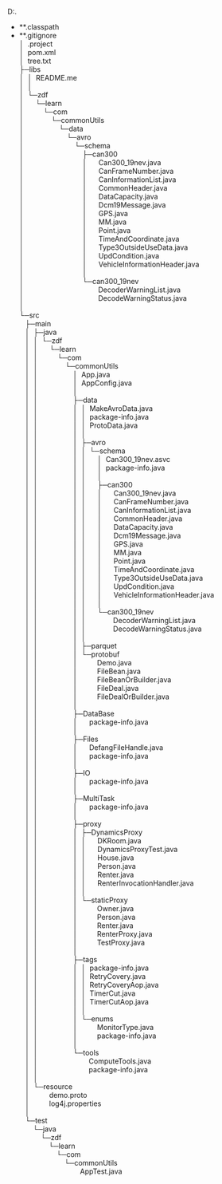 D:.<br>
- **.classpath<br>
- **.gitignore<br>
│&nbsp;&nbsp;.project<br>
│&nbsp;&nbsp;pom.xml<br>
│&nbsp;&nbsp;tree.txt<br>
├─libs<br>
│&nbsp;&nbsp;│&nbsp;&nbsp;README.me<br>
│&nbsp;&nbsp;│&nbsp;&nbsp;<br>
│&nbsp;&nbsp;└─zdf<br>
│&nbsp;&nbsp;&nbsp;&nbsp;&nbsp;&nbsp;└─learn<br>
│&nbsp;&nbsp;&nbsp;&nbsp;&nbsp;&nbsp;&nbsp;&nbsp;&nbsp;&nbsp;└─com<br>
│&nbsp;&nbsp;&nbsp;&nbsp;&nbsp;&nbsp;&nbsp;&nbsp;&nbsp;&nbsp;&nbsp;&nbsp;&nbsp;&nbsp;└─commonUtils<br>
│&nbsp;&nbsp;&nbsp;&nbsp;&nbsp;&nbsp;&nbsp;&nbsp;&nbsp;&nbsp;&nbsp;&nbsp;&nbsp;&nbsp;&nbsp;&nbsp;&nbsp;&nbsp;└─data<br>
│&nbsp;&nbsp;&nbsp;&nbsp;&nbsp;&nbsp;&nbsp;&nbsp;&nbsp;&nbsp;&nbsp;&nbsp;&nbsp;&nbsp;&nbsp;&nbsp;&nbsp;&nbsp;&nbsp;&nbsp;&nbsp;&nbsp;└─avro<br>
│&nbsp;&nbsp;&nbsp;&nbsp;&nbsp;&nbsp;&nbsp;&nbsp;&nbsp;&nbsp;&nbsp;&nbsp;&nbsp;&nbsp;&nbsp;&nbsp;&nbsp;&nbsp;&nbsp;&nbsp;&nbsp;&nbsp;&nbsp;&nbsp;&nbsp;&nbsp;└─schema<br>
│&nbsp;&nbsp;&nbsp;&nbsp;&nbsp;&nbsp;&nbsp;&nbsp;&nbsp;&nbsp;&nbsp;&nbsp;&nbsp;&nbsp;&nbsp;&nbsp;&nbsp;&nbsp;&nbsp;&nbsp;&nbsp;&nbsp;&nbsp;&nbsp;&nbsp;&nbsp;&nbsp;&nbsp;&nbsp;&nbsp;├─can300<br>
│&nbsp;&nbsp;&nbsp;&nbsp;&nbsp;&nbsp;&nbsp;&nbsp;&nbsp;&nbsp;&nbsp;&nbsp;&nbsp;&nbsp;&nbsp;&nbsp;&nbsp;&nbsp;&nbsp;&nbsp;&nbsp;&nbsp;&nbsp;&nbsp;&nbsp;&nbsp;&nbsp;&nbsp;&nbsp;&nbsp;│&nbsp;&nbsp;&nbsp;&nbsp;&nbsp;&nbsp;Can300_19nev.java<br>
│&nbsp;&nbsp;&nbsp;&nbsp;&nbsp;&nbsp;&nbsp;&nbsp;&nbsp;&nbsp;&nbsp;&nbsp;&nbsp;&nbsp;&nbsp;&nbsp;&nbsp;&nbsp;&nbsp;&nbsp;&nbsp;&nbsp;&nbsp;&nbsp;&nbsp;&nbsp;&nbsp;&nbsp;&nbsp;&nbsp;│&nbsp;&nbsp;&nbsp;&nbsp;&nbsp;&nbsp;CanFrameNumber.java<br>
│&nbsp;&nbsp;&nbsp;&nbsp;&nbsp;&nbsp;&nbsp;&nbsp;&nbsp;&nbsp;&nbsp;&nbsp;&nbsp;&nbsp;&nbsp;&nbsp;&nbsp;&nbsp;&nbsp;&nbsp;&nbsp;&nbsp;&nbsp;&nbsp;&nbsp;&nbsp;&nbsp;&nbsp;&nbsp;&nbsp;│&nbsp;&nbsp;&nbsp;&nbsp;&nbsp;&nbsp;CanInformationList.java<br>
│&nbsp;&nbsp;&nbsp;&nbsp;&nbsp;&nbsp;&nbsp;&nbsp;&nbsp;&nbsp;&nbsp;&nbsp;&nbsp;&nbsp;&nbsp;&nbsp;&nbsp;&nbsp;&nbsp;&nbsp;&nbsp;&nbsp;&nbsp;&nbsp;&nbsp;&nbsp;&nbsp;&nbsp;&nbsp;&nbsp;│&nbsp;&nbsp;&nbsp;&nbsp;&nbsp;&nbsp;CommonHeader.java<br>
│&nbsp;&nbsp;&nbsp;&nbsp;&nbsp;&nbsp;&nbsp;&nbsp;&nbsp;&nbsp;&nbsp;&nbsp;&nbsp;&nbsp;&nbsp;&nbsp;&nbsp;&nbsp;&nbsp;&nbsp;&nbsp;&nbsp;&nbsp;&nbsp;&nbsp;&nbsp;&nbsp;&nbsp;&nbsp;&nbsp;│&nbsp;&nbsp;&nbsp;&nbsp;&nbsp;&nbsp;DataCapacity.java<br>
│&nbsp;&nbsp;&nbsp;&nbsp;&nbsp;&nbsp;&nbsp;&nbsp;&nbsp;&nbsp;&nbsp;&nbsp;&nbsp;&nbsp;&nbsp;&nbsp;&nbsp;&nbsp;&nbsp;&nbsp;&nbsp;&nbsp;&nbsp;&nbsp;&nbsp;&nbsp;&nbsp;&nbsp;&nbsp;&nbsp;│&nbsp;&nbsp;&nbsp;&nbsp;&nbsp;&nbsp;Dcm19Message.java<br>
│&nbsp;&nbsp;&nbsp;&nbsp;&nbsp;&nbsp;&nbsp;&nbsp;&nbsp;&nbsp;&nbsp;&nbsp;&nbsp;&nbsp;&nbsp;&nbsp;&nbsp;&nbsp;&nbsp;&nbsp;&nbsp;&nbsp;&nbsp;&nbsp;&nbsp;&nbsp;&nbsp;&nbsp;&nbsp;&nbsp;│&nbsp;&nbsp;&nbsp;&nbsp;&nbsp;&nbsp;GPS.java<br>
│&nbsp;&nbsp;&nbsp;&nbsp;&nbsp;&nbsp;&nbsp;&nbsp;&nbsp;&nbsp;&nbsp;&nbsp;&nbsp;&nbsp;&nbsp;&nbsp;&nbsp;&nbsp;&nbsp;&nbsp;&nbsp;&nbsp;&nbsp;&nbsp;&nbsp;&nbsp;&nbsp;&nbsp;&nbsp;&nbsp;│&nbsp;&nbsp;&nbsp;&nbsp;&nbsp;&nbsp;MM.java<br>
│&nbsp;&nbsp;&nbsp;&nbsp;&nbsp;&nbsp;&nbsp;&nbsp;&nbsp;&nbsp;&nbsp;&nbsp;&nbsp;&nbsp;&nbsp;&nbsp;&nbsp;&nbsp;&nbsp;&nbsp;&nbsp;&nbsp;&nbsp;&nbsp;&nbsp;&nbsp;&nbsp;&nbsp;&nbsp;&nbsp;│&nbsp;&nbsp;&nbsp;&nbsp;&nbsp;&nbsp;Point.java<br>
│&nbsp;&nbsp;&nbsp;&nbsp;&nbsp;&nbsp;&nbsp;&nbsp;&nbsp;&nbsp;&nbsp;&nbsp;&nbsp;&nbsp;&nbsp;&nbsp;&nbsp;&nbsp;&nbsp;&nbsp;&nbsp;&nbsp;&nbsp;&nbsp;&nbsp;&nbsp;&nbsp;&nbsp;&nbsp;&nbsp;│&nbsp;&nbsp;&nbsp;&nbsp;&nbsp;&nbsp;TimeAndCoordinate.java<br>
│&nbsp;&nbsp;&nbsp;&nbsp;&nbsp;&nbsp;&nbsp;&nbsp;&nbsp;&nbsp;&nbsp;&nbsp;&nbsp;&nbsp;&nbsp;&nbsp;&nbsp;&nbsp;&nbsp;&nbsp;&nbsp;&nbsp;&nbsp;&nbsp;&nbsp;&nbsp;&nbsp;&nbsp;&nbsp;&nbsp;│&nbsp;&nbsp;&nbsp;&nbsp;&nbsp;&nbsp;Type3OutsideUseData.java<br>
│&nbsp;&nbsp;&nbsp;&nbsp;&nbsp;&nbsp;&nbsp;&nbsp;&nbsp;&nbsp;&nbsp;&nbsp;&nbsp;&nbsp;&nbsp;&nbsp;&nbsp;&nbsp;&nbsp;&nbsp;&nbsp;&nbsp;&nbsp;&nbsp;&nbsp;&nbsp;&nbsp;&nbsp;&nbsp;&nbsp;│&nbsp;&nbsp;&nbsp;&nbsp;&nbsp;&nbsp;UpdCondition.java<br>
│&nbsp;&nbsp;&nbsp;&nbsp;&nbsp;&nbsp;&nbsp;&nbsp;&nbsp;&nbsp;&nbsp;&nbsp;&nbsp;&nbsp;&nbsp;&nbsp;&nbsp;&nbsp;&nbsp;&nbsp;&nbsp;&nbsp;&nbsp;&nbsp;&nbsp;&nbsp;&nbsp;&nbsp;&nbsp;&nbsp;│&nbsp;&nbsp;&nbsp;&nbsp;&nbsp;&nbsp;VehicleInformationHeader.java<br>
│&nbsp;&nbsp;&nbsp;&nbsp;&nbsp;&nbsp;&nbsp;&nbsp;&nbsp;&nbsp;&nbsp;&nbsp;&nbsp;&nbsp;&nbsp;&nbsp;&nbsp;&nbsp;&nbsp;&nbsp;&nbsp;&nbsp;&nbsp;&nbsp;&nbsp;&nbsp;&nbsp;&nbsp;&nbsp;&nbsp;│&nbsp;&nbsp;&nbsp;&nbsp;&nbsp;&nbsp;<br>
│&nbsp;&nbsp;&nbsp;&nbsp;&nbsp;&nbsp;&nbsp;&nbsp;&nbsp;&nbsp;&nbsp;&nbsp;&nbsp;&nbsp;&nbsp;&nbsp;&nbsp;&nbsp;&nbsp;&nbsp;&nbsp;&nbsp;&nbsp;&nbsp;&nbsp;&nbsp;&nbsp;&nbsp;&nbsp;&nbsp;└─can300_19nev<br>
│&nbsp;&nbsp;&nbsp;&nbsp;&nbsp;&nbsp;&nbsp;&nbsp;&nbsp;&nbsp;&nbsp;&nbsp;&nbsp;&nbsp;&nbsp;&nbsp;&nbsp;&nbsp;&nbsp;&nbsp;&nbsp;&nbsp;&nbsp;&nbsp;&nbsp;&nbsp;&nbsp;&nbsp;&nbsp;&nbsp;&nbsp;&nbsp;&nbsp;&nbsp;&nbsp;&nbsp;&nbsp;&nbsp;DecoderWarningList.java<br>
│&nbsp;&nbsp;&nbsp;&nbsp;&nbsp;&nbsp;&nbsp;&nbsp;&nbsp;&nbsp;&nbsp;&nbsp;&nbsp;&nbsp;&nbsp;&nbsp;&nbsp;&nbsp;&nbsp;&nbsp;&nbsp;&nbsp;&nbsp;&nbsp;&nbsp;&nbsp;&nbsp;&nbsp;&nbsp;&nbsp;&nbsp;&nbsp;&nbsp;&nbsp;&nbsp;&nbsp;&nbsp;&nbsp;DecodeWarningStatus.java<br>
│&nbsp;&nbsp;&nbsp;&nbsp;&nbsp;&nbsp;&nbsp;&nbsp;&nbsp;&nbsp;&nbsp;&nbsp;&nbsp;&nbsp;&nbsp;&nbsp;&nbsp;&nbsp;&nbsp;&nbsp;&nbsp;&nbsp;&nbsp;&nbsp;&nbsp;&nbsp;&nbsp;&nbsp;&nbsp;&nbsp;&nbsp;&nbsp;&nbsp;&nbsp;&nbsp;&nbsp;&nbsp;&nbsp;<br>
└─src<br>
&nbsp;&nbsp; ├─main<br>
&nbsp;&nbsp; │&nbsp;&nbsp;├─java<br>
&nbsp;&nbsp; │&nbsp;&nbsp;│&nbsp;&nbsp;└─zdf<br>
&nbsp;&nbsp; │&nbsp;&nbsp;│&nbsp;&nbsp;&nbsp;&nbsp;&nbsp;&nbsp;└─learn<br>
&nbsp;&nbsp; │&nbsp;&nbsp;│&nbsp;&nbsp;&nbsp;&nbsp;&nbsp;&nbsp;&nbsp;&nbsp;&nbsp;&nbsp;└─com<br>
&nbsp;&nbsp; │&nbsp;&nbsp;│&nbsp;&nbsp;&nbsp;&nbsp;&nbsp;&nbsp;&nbsp;&nbsp;&nbsp;&nbsp;&nbsp;&nbsp;&nbsp;&nbsp;└─commonUtils<br>
&nbsp;&nbsp; │&nbsp;&nbsp;│&nbsp;&nbsp;&nbsp;&nbsp;&nbsp;&nbsp;&nbsp;&nbsp;&nbsp;&nbsp;&nbsp;&nbsp;&nbsp;&nbsp;&nbsp;&nbsp;&nbsp;&nbsp;│&nbsp;&nbsp;App.java<br>
&nbsp;&nbsp; │&nbsp;&nbsp;│&nbsp;&nbsp;&nbsp;&nbsp;&nbsp;&nbsp;&nbsp;&nbsp;&nbsp;&nbsp;&nbsp;&nbsp;&nbsp;&nbsp;&nbsp;&nbsp;&nbsp;&nbsp;│&nbsp;&nbsp;AppConfig.java<br>
&nbsp;&nbsp; │&nbsp;&nbsp;│&nbsp;&nbsp;&nbsp;&nbsp;&nbsp;&nbsp;&nbsp;&nbsp;&nbsp;&nbsp;&nbsp;&nbsp;&nbsp;&nbsp;&nbsp;&nbsp;&nbsp;&nbsp;│&nbsp;&nbsp;<br>
&nbsp;&nbsp; │&nbsp;&nbsp;│&nbsp;&nbsp;&nbsp;&nbsp;&nbsp;&nbsp;&nbsp;&nbsp;&nbsp;&nbsp;&nbsp;&nbsp;&nbsp;&nbsp;&nbsp;&nbsp;&nbsp;&nbsp;├─data<br>
&nbsp;&nbsp; │&nbsp;&nbsp;│&nbsp;&nbsp;&nbsp;&nbsp;&nbsp;&nbsp;&nbsp;&nbsp;&nbsp;&nbsp;&nbsp;&nbsp;&nbsp;&nbsp;&nbsp;&nbsp;&nbsp;&nbsp;│&nbsp;&nbsp;│&nbsp;&nbsp;MakeAvroData.java<br>
&nbsp;&nbsp; │&nbsp;&nbsp;│&nbsp;&nbsp;&nbsp;&nbsp;&nbsp;&nbsp;&nbsp;&nbsp;&nbsp;&nbsp;&nbsp;&nbsp;&nbsp;&nbsp;&nbsp;&nbsp;&nbsp;&nbsp;│&nbsp;&nbsp;│&nbsp;&nbsp;package-info.java<br>
&nbsp;&nbsp; │&nbsp;&nbsp;│&nbsp;&nbsp;&nbsp;&nbsp;&nbsp;&nbsp;&nbsp;&nbsp;&nbsp;&nbsp;&nbsp;&nbsp;&nbsp;&nbsp;&nbsp;&nbsp;&nbsp;&nbsp;│&nbsp;&nbsp;│&nbsp;&nbsp;ProtoData.java<br>
&nbsp;&nbsp; │&nbsp;&nbsp;│&nbsp;&nbsp;&nbsp;&nbsp;&nbsp;&nbsp;&nbsp;&nbsp;&nbsp;&nbsp;&nbsp;&nbsp;&nbsp;&nbsp;&nbsp;&nbsp;&nbsp;&nbsp;│&nbsp;&nbsp;│&nbsp;&nbsp;<br>
&nbsp;&nbsp; │&nbsp;&nbsp;│&nbsp;&nbsp;&nbsp;&nbsp;&nbsp;&nbsp;&nbsp;&nbsp;&nbsp;&nbsp;&nbsp;&nbsp;&nbsp;&nbsp;&nbsp;&nbsp;&nbsp;&nbsp;│&nbsp;&nbsp;├─avro<br>
&nbsp;&nbsp; │&nbsp;&nbsp;│&nbsp;&nbsp;&nbsp;&nbsp;&nbsp;&nbsp;&nbsp;&nbsp;&nbsp;&nbsp;&nbsp;&nbsp;&nbsp;&nbsp;&nbsp;&nbsp;&nbsp;&nbsp;│&nbsp;&nbsp;│&nbsp;&nbsp;└─schema<br>
&nbsp;&nbsp; │&nbsp;&nbsp;│&nbsp;&nbsp;&nbsp;&nbsp;&nbsp;&nbsp;&nbsp;&nbsp;&nbsp;&nbsp;&nbsp;&nbsp;&nbsp;&nbsp;&nbsp;&nbsp;&nbsp;&nbsp;│&nbsp;&nbsp;│&nbsp;&nbsp;&nbsp;&nbsp;&nbsp;&nbsp;│&nbsp;&nbsp;Can300_19nev.asvc<br>
&nbsp;&nbsp; │&nbsp;&nbsp;│&nbsp;&nbsp;&nbsp;&nbsp;&nbsp;&nbsp;&nbsp;&nbsp;&nbsp;&nbsp;&nbsp;&nbsp;&nbsp;&nbsp;&nbsp;&nbsp;&nbsp;&nbsp;│&nbsp;&nbsp;│&nbsp;&nbsp;&nbsp;&nbsp;&nbsp;&nbsp;│&nbsp;&nbsp;package-info.java<br>
&nbsp;&nbsp; │&nbsp;&nbsp;│&nbsp;&nbsp;&nbsp;&nbsp;&nbsp;&nbsp;&nbsp;&nbsp;&nbsp;&nbsp;&nbsp;&nbsp;&nbsp;&nbsp;&nbsp;&nbsp;&nbsp;&nbsp;│&nbsp;&nbsp;│&nbsp;&nbsp;&nbsp;&nbsp;&nbsp;&nbsp;│&nbsp;&nbsp;<br>
&nbsp;&nbsp; │&nbsp;&nbsp;│&nbsp;&nbsp;&nbsp;&nbsp;&nbsp;&nbsp;&nbsp;&nbsp;&nbsp;&nbsp;&nbsp;&nbsp;&nbsp;&nbsp;&nbsp;&nbsp;&nbsp;&nbsp;│&nbsp;&nbsp;│&nbsp;&nbsp;&nbsp;&nbsp;&nbsp;&nbsp;├─can300<br>
&nbsp;&nbsp; │&nbsp;&nbsp;│&nbsp;&nbsp;&nbsp;&nbsp;&nbsp;&nbsp;&nbsp;&nbsp;&nbsp;&nbsp;&nbsp;&nbsp;&nbsp;&nbsp;&nbsp;&nbsp;&nbsp;&nbsp;│&nbsp;&nbsp;│&nbsp;&nbsp;&nbsp;&nbsp;&nbsp;&nbsp;│&nbsp;&nbsp;&nbsp;&nbsp;&nbsp;&nbsp;Can300_19nev.java<br>
&nbsp;&nbsp; │&nbsp;&nbsp;│&nbsp;&nbsp;&nbsp;&nbsp;&nbsp;&nbsp;&nbsp;&nbsp;&nbsp;&nbsp;&nbsp;&nbsp;&nbsp;&nbsp;&nbsp;&nbsp;&nbsp;&nbsp;│&nbsp;&nbsp;│&nbsp;&nbsp;&nbsp;&nbsp;&nbsp;&nbsp;│&nbsp;&nbsp;&nbsp;&nbsp;&nbsp;&nbsp;CanFrameNumber.java<br>
&nbsp;&nbsp; │&nbsp;&nbsp;│&nbsp;&nbsp;&nbsp;&nbsp;&nbsp;&nbsp;&nbsp;&nbsp;&nbsp;&nbsp;&nbsp;&nbsp;&nbsp;&nbsp;&nbsp;&nbsp;&nbsp;&nbsp;│&nbsp;&nbsp;│&nbsp;&nbsp;&nbsp;&nbsp;&nbsp;&nbsp;│&nbsp;&nbsp;&nbsp;&nbsp;&nbsp;&nbsp;CanInformationList.java<br>
&nbsp;&nbsp; │&nbsp;&nbsp;│&nbsp;&nbsp;&nbsp;&nbsp;&nbsp;&nbsp;&nbsp;&nbsp;&nbsp;&nbsp;&nbsp;&nbsp;&nbsp;&nbsp;&nbsp;&nbsp;&nbsp;&nbsp;│&nbsp;&nbsp;│&nbsp;&nbsp;&nbsp;&nbsp;&nbsp;&nbsp;│&nbsp;&nbsp;&nbsp;&nbsp;&nbsp;&nbsp;CommonHeader.java<br>
&nbsp;&nbsp; │&nbsp;&nbsp;│&nbsp;&nbsp;&nbsp;&nbsp;&nbsp;&nbsp;&nbsp;&nbsp;&nbsp;&nbsp;&nbsp;&nbsp;&nbsp;&nbsp;&nbsp;&nbsp;&nbsp;&nbsp;│&nbsp;&nbsp;│&nbsp;&nbsp;&nbsp;&nbsp;&nbsp;&nbsp;│&nbsp;&nbsp;&nbsp;&nbsp;&nbsp;&nbsp;DataCapacity.java<br>
&nbsp;&nbsp; │&nbsp;&nbsp;│&nbsp;&nbsp;&nbsp;&nbsp;&nbsp;&nbsp;&nbsp;&nbsp;&nbsp;&nbsp;&nbsp;&nbsp;&nbsp;&nbsp;&nbsp;&nbsp;&nbsp;&nbsp;│&nbsp;&nbsp;│&nbsp;&nbsp;&nbsp;&nbsp;&nbsp;&nbsp;│&nbsp;&nbsp;&nbsp;&nbsp;&nbsp;&nbsp;Dcm19Message.java<br>
&nbsp;&nbsp; │&nbsp;&nbsp;│&nbsp;&nbsp;&nbsp;&nbsp;&nbsp;&nbsp;&nbsp;&nbsp;&nbsp;&nbsp;&nbsp;&nbsp;&nbsp;&nbsp;&nbsp;&nbsp;&nbsp;&nbsp;│&nbsp;&nbsp;│&nbsp;&nbsp;&nbsp;&nbsp;&nbsp;&nbsp;│&nbsp;&nbsp;&nbsp;&nbsp;&nbsp;&nbsp;GPS.java<br>
&nbsp;&nbsp; │&nbsp;&nbsp;│&nbsp;&nbsp;&nbsp;&nbsp;&nbsp;&nbsp;&nbsp;&nbsp;&nbsp;&nbsp;&nbsp;&nbsp;&nbsp;&nbsp;&nbsp;&nbsp;&nbsp;&nbsp;│&nbsp;&nbsp;│&nbsp;&nbsp;&nbsp;&nbsp;&nbsp;&nbsp;│&nbsp;&nbsp;&nbsp;&nbsp;&nbsp;&nbsp;MM.java<br>
&nbsp;&nbsp; │&nbsp;&nbsp;│&nbsp;&nbsp;&nbsp;&nbsp;&nbsp;&nbsp;&nbsp;&nbsp;&nbsp;&nbsp;&nbsp;&nbsp;&nbsp;&nbsp;&nbsp;&nbsp;&nbsp;&nbsp;│&nbsp;&nbsp;│&nbsp;&nbsp;&nbsp;&nbsp;&nbsp;&nbsp;│&nbsp;&nbsp;&nbsp;&nbsp;&nbsp;&nbsp;Point.java<br>
&nbsp;&nbsp; │&nbsp;&nbsp;│&nbsp;&nbsp;&nbsp;&nbsp;&nbsp;&nbsp;&nbsp;&nbsp;&nbsp;&nbsp;&nbsp;&nbsp;&nbsp;&nbsp;&nbsp;&nbsp;&nbsp;&nbsp;│&nbsp;&nbsp;│&nbsp;&nbsp;&nbsp;&nbsp;&nbsp;&nbsp;│&nbsp;&nbsp;&nbsp;&nbsp;&nbsp;&nbsp;TimeAndCoordinate.java<br>
&nbsp;&nbsp; │&nbsp;&nbsp;│&nbsp;&nbsp;&nbsp;&nbsp;&nbsp;&nbsp;&nbsp;&nbsp;&nbsp;&nbsp;&nbsp;&nbsp;&nbsp;&nbsp;&nbsp;&nbsp;&nbsp;&nbsp;│&nbsp;&nbsp;│&nbsp;&nbsp;&nbsp;&nbsp;&nbsp;&nbsp;│&nbsp;&nbsp;&nbsp;&nbsp;&nbsp;&nbsp;Type3OutsideUseData.java<br>
&nbsp;&nbsp; │&nbsp;&nbsp;│&nbsp;&nbsp;&nbsp;&nbsp;&nbsp;&nbsp;&nbsp;&nbsp;&nbsp;&nbsp;&nbsp;&nbsp;&nbsp;&nbsp;&nbsp;&nbsp;&nbsp;&nbsp;│&nbsp;&nbsp;│&nbsp;&nbsp;&nbsp;&nbsp;&nbsp;&nbsp;│&nbsp;&nbsp;&nbsp;&nbsp;&nbsp;&nbsp;UpdCondition.java<br>
&nbsp;&nbsp; │&nbsp;&nbsp;│&nbsp;&nbsp;&nbsp;&nbsp;&nbsp;&nbsp;&nbsp;&nbsp;&nbsp;&nbsp;&nbsp;&nbsp;&nbsp;&nbsp;&nbsp;&nbsp;&nbsp;&nbsp;│&nbsp;&nbsp;│&nbsp;&nbsp;&nbsp;&nbsp;&nbsp;&nbsp;│&nbsp;&nbsp;&nbsp;&nbsp;&nbsp;&nbsp;VehicleInformationHeader.java<br>
&nbsp;&nbsp; │&nbsp;&nbsp;│&nbsp;&nbsp;&nbsp;&nbsp;&nbsp;&nbsp;&nbsp;&nbsp;&nbsp;&nbsp;&nbsp;&nbsp;&nbsp;&nbsp;&nbsp;&nbsp;&nbsp;&nbsp;│&nbsp;&nbsp;│&nbsp;&nbsp;&nbsp;&nbsp;&nbsp;&nbsp;│&nbsp;&nbsp;&nbsp;&nbsp;&nbsp;&nbsp;<br>
&nbsp;&nbsp; │&nbsp;&nbsp;│&nbsp;&nbsp;&nbsp;&nbsp;&nbsp;&nbsp;&nbsp;&nbsp;&nbsp;&nbsp;&nbsp;&nbsp;&nbsp;&nbsp;&nbsp;&nbsp;&nbsp;&nbsp;│&nbsp;&nbsp;│&nbsp;&nbsp;&nbsp;&nbsp;&nbsp;&nbsp;└─can300_19nev<br>
&nbsp;&nbsp; │&nbsp;&nbsp;│&nbsp;&nbsp;&nbsp;&nbsp;&nbsp;&nbsp;&nbsp;&nbsp;&nbsp;&nbsp;&nbsp;&nbsp;&nbsp;&nbsp;&nbsp;&nbsp;&nbsp;&nbsp;│&nbsp;&nbsp;│&nbsp;&nbsp;&nbsp;&nbsp;&nbsp;&nbsp;&nbsp;&nbsp;&nbsp;&nbsp;&nbsp;&nbsp;&nbsp;&nbsp;DecoderWarningList.java<br>
&nbsp;&nbsp; │&nbsp;&nbsp;│&nbsp;&nbsp;&nbsp;&nbsp;&nbsp;&nbsp;&nbsp;&nbsp;&nbsp;&nbsp;&nbsp;&nbsp;&nbsp;&nbsp;&nbsp;&nbsp;&nbsp;&nbsp;│&nbsp;&nbsp;│&nbsp;&nbsp;&nbsp;&nbsp;&nbsp;&nbsp;&nbsp;&nbsp;&nbsp;&nbsp;&nbsp;&nbsp;&nbsp;&nbsp;DecodeWarningStatus.java<br>
&nbsp;&nbsp; │&nbsp;&nbsp;│&nbsp;&nbsp;&nbsp;&nbsp;&nbsp;&nbsp;&nbsp;&nbsp;&nbsp;&nbsp;&nbsp;&nbsp;&nbsp;&nbsp;&nbsp;&nbsp;&nbsp;&nbsp;│&nbsp;&nbsp;│&nbsp;&nbsp;&nbsp;&nbsp;&nbsp;&nbsp;&nbsp;&nbsp;&nbsp;&nbsp;&nbsp;&nbsp;&nbsp;&nbsp;<br>
&nbsp;&nbsp; │&nbsp;&nbsp;│&nbsp;&nbsp;&nbsp;&nbsp;&nbsp;&nbsp;&nbsp;&nbsp;&nbsp;&nbsp;&nbsp;&nbsp;&nbsp;&nbsp;&nbsp;&nbsp;&nbsp;&nbsp;│&nbsp;&nbsp;├─parquet<br>
&nbsp;&nbsp; │&nbsp;&nbsp;│&nbsp;&nbsp;&nbsp;&nbsp;&nbsp;&nbsp;&nbsp;&nbsp;&nbsp;&nbsp;&nbsp;&nbsp;&nbsp;&nbsp;&nbsp;&nbsp;&nbsp;&nbsp;│&nbsp;&nbsp;└─protobuf<br>
&nbsp;&nbsp; │&nbsp;&nbsp;│&nbsp;&nbsp;&nbsp;&nbsp;&nbsp;&nbsp;&nbsp;&nbsp;&nbsp;&nbsp;&nbsp;&nbsp;&nbsp;&nbsp;&nbsp;&nbsp;&nbsp;&nbsp;│&nbsp;&nbsp;&nbsp;&nbsp;&nbsp;&nbsp;&nbsp;&nbsp;&nbsp;&nbsp;Demo.java<br>
&nbsp;&nbsp; │&nbsp;&nbsp;│&nbsp;&nbsp;&nbsp;&nbsp;&nbsp;&nbsp;&nbsp;&nbsp;&nbsp;&nbsp;&nbsp;&nbsp;&nbsp;&nbsp;&nbsp;&nbsp;&nbsp;&nbsp;│&nbsp;&nbsp;&nbsp;&nbsp;&nbsp;&nbsp;&nbsp;&nbsp;&nbsp;&nbsp;FileBean.java<br>
&nbsp;&nbsp; │&nbsp;&nbsp;│&nbsp;&nbsp;&nbsp;&nbsp;&nbsp;&nbsp;&nbsp;&nbsp;&nbsp;&nbsp;&nbsp;&nbsp;&nbsp;&nbsp;&nbsp;&nbsp;&nbsp;&nbsp;│&nbsp;&nbsp;&nbsp;&nbsp;&nbsp;&nbsp;&nbsp;&nbsp;&nbsp;&nbsp;FileBeanOrBuilder.java<br>
&nbsp;&nbsp; │&nbsp;&nbsp;│&nbsp;&nbsp;&nbsp;&nbsp;&nbsp;&nbsp;&nbsp;&nbsp;&nbsp;&nbsp;&nbsp;&nbsp;&nbsp;&nbsp;&nbsp;&nbsp;&nbsp;&nbsp;│&nbsp;&nbsp;&nbsp;&nbsp;&nbsp;&nbsp;&nbsp;&nbsp;&nbsp;&nbsp;FileDeal.java<br>
&nbsp;&nbsp; │&nbsp;&nbsp;│&nbsp;&nbsp;&nbsp;&nbsp;&nbsp;&nbsp;&nbsp;&nbsp;&nbsp;&nbsp;&nbsp;&nbsp;&nbsp;&nbsp;&nbsp;&nbsp;&nbsp;&nbsp;│&nbsp;&nbsp;&nbsp;&nbsp;&nbsp;&nbsp;&nbsp;&nbsp;&nbsp;&nbsp;FileDealOrBuilder.java<br>
&nbsp;&nbsp; │&nbsp;&nbsp;│&nbsp;&nbsp;&nbsp;&nbsp;&nbsp;&nbsp;&nbsp;&nbsp;&nbsp;&nbsp;&nbsp;&nbsp;&nbsp;&nbsp;&nbsp;&nbsp;&nbsp;&nbsp;│&nbsp;&nbsp;&nbsp;&nbsp;&nbsp;&nbsp;&nbsp;&nbsp;&nbsp;&nbsp;<br>
&nbsp;&nbsp; │&nbsp;&nbsp;│&nbsp;&nbsp;&nbsp;&nbsp;&nbsp;&nbsp;&nbsp;&nbsp;&nbsp;&nbsp;&nbsp;&nbsp;&nbsp;&nbsp;&nbsp;&nbsp;&nbsp;&nbsp;├─DataBase<br>
&nbsp;&nbsp; │&nbsp;&nbsp;│&nbsp;&nbsp;&nbsp;&nbsp;&nbsp;&nbsp;&nbsp;&nbsp;&nbsp;&nbsp;&nbsp;&nbsp;&nbsp;&nbsp;&nbsp;&nbsp;&nbsp;&nbsp;│&nbsp;&nbsp;&nbsp;&nbsp;&nbsp;&nbsp;package-info.java<br>
&nbsp;&nbsp; │&nbsp;&nbsp;│&nbsp;&nbsp;&nbsp;&nbsp;&nbsp;&nbsp;&nbsp;&nbsp;&nbsp;&nbsp;&nbsp;&nbsp;&nbsp;&nbsp;&nbsp;&nbsp;&nbsp;&nbsp;│&nbsp;&nbsp;&nbsp;&nbsp;&nbsp;&nbsp;<br>
&nbsp;&nbsp; │&nbsp;&nbsp;│&nbsp;&nbsp;&nbsp;&nbsp;&nbsp;&nbsp;&nbsp;&nbsp;&nbsp;&nbsp;&nbsp;&nbsp;&nbsp;&nbsp;&nbsp;&nbsp;&nbsp;&nbsp;├─Files<br>
&nbsp;&nbsp; │&nbsp;&nbsp;│&nbsp;&nbsp;&nbsp;&nbsp;&nbsp;&nbsp;&nbsp;&nbsp;&nbsp;&nbsp;&nbsp;&nbsp;&nbsp;&nbsp;&nbsp;&nbsp;&nbsp;&nbsp;│&nbsp;&nbsp;&nbsp;&nbsp;&nbsp;&nbsp;DefangFileHandle.java<br>
&nbsp;&nbsp; │&nbsp;&nbsp;│&nbsp;&nbsp;&nbsp;&nbsp;&nbsp;&nbsp;&nbsp;&nbsp;&nbsp;&nbsp;&nbsp;&nbsp;&nbsp;&nbsp;&nbsp;&nbsp;&nbsp;&nbsp;│&nbsp;&nbsp;&nbsp;&nbsp;&nbsp;&nbsp;package-info.java<br>
&nbsp;&nbsp; │&nbsp;&nbsp;│&nbsp;&nbsp;&nbsp;&nbsp;&nbsp;&nbsp;&nbsp;&nbsp;&nbsp;&nbsp;&nbsp;&nbsp;&nbsp;&nbsp;&nbsp;&nbsp;&nbsp;&nbsp;│&nbsp;&nbsp;&nbsp;&nbsp;&nbsp;&nbsp;<br>
&nbsp;&nbsp; │&nbsp;&nbsp;│&nbsp;&nbsp;&nbsp;&nbsp;&nbsp;&nbsp;&nbsp;&nbsp;&nbsp;&nbsp;&nbsp;&nbsp;&nbsp;&nbsp;&nbsp;&nbsp;&nbsp;&nbsp;├─IO<br>
&nbsp;&nbsp; │&nbsp;&nbsp;│&nbsp;&nbsp;&nbsp;&nbsp;&nbsp;&nbsp;&nbsp;&nbsp;&nbsp;&nbsp;&nbsp;&nbsp;&nbsp;&nbsp;&nbsp;&nbsp;&nbsp;&nbsp;│&nbsp;&nbsp;&nbsp;&nbsp;&nbsp;&nbsp;package-info.java<br>
&nbsp;&nbsp; │&nbsp;&nbsp;│&nbsp;&nbsp;&nbsp;&nbsp;&nbsp;&nbsp;&nbsp;&nbsp;&nbsp;&nbsp;&nbsp;&nbsp;&nbsp;&nbsp;&nbsp;&nbsp;&nbsp;&nbsp;│&nbsp;&nbsp;&nbsp;&nbsp;&nbsp;&nbsp;<br>
&nbsp;&nbsp; │&nbsp;&nbsp;│&nbsp;&nbsp;&nbsp;&nbsp;&nbsp;&nbsp;&nbsp;&nbsp;&nbsp;&nbsp;&nbsp;&nbsp;&nbsp;&nbsp;&nbsp;&nbsp;&nbsp;&nbsp;├─MultiTask<br>
&nbsp;&nbsp; │&nbsp;&nbsp;│&nbsp;&nbsp;&nbsp;&nbsp;&nbsp;&nbsp;&nbsp;&nbsp;&nbsp;&nbsp;&nbsp;&nbsp;&nbsp;&nbsp;&nbsp;&nbsp;&nbsp;&nbsp;│&nbsp;&nbsp;&nbsp;&nbsp;&nbsp;&nbsp;package-info.java<br>
&nbsp;&nbsp; │&nbsp;&nbsp;│&nbsp;&nbsp;&nbsp;&nbsp;&nbsp;&nbsp;&nbsp;&nbsp;&nbsp;&nbsp;&nbsp;&nbsp;&nbsp;&nbsp;&nbsp;&nbsp;&nbsp;&nbsp;│&nbsp;&nbsp;&nbsp;&nbsp;&nbsp;&nbsp;<br>
&nbsp;&nbsp; │&nbsp;&nbsp;│&nbsp;&nbsp;&nbsp;&nbsp;&nbsp;&nbsp;&nbsp;&nbsp;&nbsp;&nbsp;&nbsp;&nbsp;&nbsp;&nbsp;&nbsp;&nbsp;&nbsp;&nbsp;├─proxy<br>
&nbsp;&nbsp; │&nbsp;&nbsp;│&nbsp;&nbsp;&nbsp;&nbsp;&nbsp;&nbsp;&nbsp;&nbsp;&nbsp;&nbsp;&nbsp;&nbsp;&nbsp;&nbsp;&nbsp;&nbsp;&nbsp;&nbsp;│&nbsp;&nbsp;├─DynamicsProxy<br>
&nbsp;&nbsp; │&nbsp;&nbsp;│&nbsp;&nbsp;&nbsp;&nbsp;&nbsp;&nbsp;&nbsp;&nbsp;&nbsp;&nbsp;&nbsp;&nbsp;&nbsp;&nbsp;&nbsp;&nbsp;&nbsp;&nbsp;│&nbsp;&nbsp;│&nbsp;&nbsp;&nbsp;&nbsp;&nbsp;&nbsp;DKRoom.java<br>
&nbsp;&nbsp; │&nbsp;&nbsp;│&nbsp;&nbsp;&nbsp;&nbsp;&nbsp;&nbsp;&nbsp;&nbsp;&nbsp;&nbsp;&nbsp;&nbsp;&nbsp;&nbsp;&nbsp;&nbsp;&nbsp;&nbsp;│&nbsp;&nbsp;│&nbsp;&nbsp;&nbsp;&nbsp;&nbsp;&nbsp;DynamicsProxyTest.java<br>
&nbsp;&nbsp; │&nbsp;&nbsp;│&nbsp;&nbsp;&nbsp;&nbsp;&nbsp;&nbsp;&nbsp;&nbsp;&nbsp;&nbsp;&nbsp;&nbsp;&nbsp;&nbsp;&nbsp;&nbsp;&nbsp;&nbsp;│&nbsp;&nbsp;│&nbsp;&nbsp;&nbsp;&nbsp;&nbsp;&nbsp;House.java<br>
&nbsp;&nbsp; │&nbsp;&nbsp;│&nbsp;&nbsp;&nbsp;&nbsp;&nbsp;&nbsp;&nbsp;&nbsp;&nbsp;&nbsp;&nbsp;&nbsp;&nbsp;&nbsp;&nbsp;&nbsp;&nbsp;&nbsp;│&nbsp;&nbsp;│&nbsp;&nbsp;&nbsp;&nbsp;&nbsp;&nbsp;Person.java<br>
&nbsp;&nbsp; │&nbsp;&nbsp;│&nbsp;&nbsp;&nbsp;&nbsp;&nbsp;&nbsp;&nbsp;&nbsp;&nbsp;&nbsp;&nbsp;&nbsp;&nbsp;&nbsp;&nbsp;&nbsp;&nbsp;&nbsp;│&nbsp;&nbsp;│&nbsp;&nbsp;&nbsp;&nbsp;&nbsp;&nbsp;Renter.java<br>
&nbsp;&nbsp; │&nbsp;&nbsp;│&nbsp;&nbsp;&nbsp;&nbsp;&nbsp;&nbsp;&nbsp;&nbsp;&nbsp;&nbsp;&nbsp;&nbsp;&nbsp;&nbsp;&nbsp;&nbsp;&nbsp;&nbsp;│&nbsp;&nbsp;│&nbsp;&nbsp;&nbsp;&nbsp;&nbsp;&nbsp;RenterInvocationHandler.java<br>
&nbsp;&nbsp; │&nbsp;&nbsp;│&nbsp;&nbsp;&nbsp;&nbsp;&nbsp;&nbsp;&nbsp;&nbsp;&nbsp;&nbsp;&nbsp;&nbsp;&nbsp;&nbsp;&nbsp;&nbsp;&nbsp;&nbsp;│&nbsp;&nbsp;│&nbsp;&nbsp;&nbsp;&nbsp;&nbsp;&nbsp;<br>
&nbsp;&nbsp; │&nbsp;&nbsp;│&nbsp;&nbsp;&nbsp;&nbsp;&nbsp;&nbsp;&nbsp;&nbsp;&nbsp;&nbsp;&nbsp;&nbsp;&nbsp;&nbsp;&nbsp;&nbsp;&nbsp;&nbsp;│&nbsp;&nbsp;└─staticProxy<br>
&nbsp;&nbsp; │&nbsp;&nbsp;│&nbsp;&nbsp;&nbsp;&nbsp;&nbsp;&nbsp;&nbsp;&nbsp;&nbsp;&nbsp;&nbsp;&nbsp;&nbsp;&nbsp;&nbsp;&nbsp;&nbsp;&nbsp;│&nbsp;&nbsp;&nbsp;&nbsp;&nbsp;&nbsp;&nbsp;&nbsp;&nbsp;&nbsp;Owner.java<br>
&nbsp;&nbsp; │&nbsp;&nbsp;│&nbsp;&nbsp;&nbsp;&nbsp;&nbsp;&nbsp;&nbsp;&nbsp;&nbsp;&nbsp;&nbsp;&nbsp;&nbsp;&nbsp;&nbsp;&nbsp;&nbsp;&nbsp;│&nbsp;&nbsp;&nbsp;&nbsp;&nbsp;&nbsp;&nbsp;&nbsp;&nbsp;&nbsp;Person.java<br>
&nbsp;&nbsp; │&nbsp;&nbsp;│&nbsp;&nbsp;&nbsp;&nbsp;&nbsp;&nbsp;&nbsp;&nbsp;&nbsp;&nbsp;&nbsp;&nbsp;&nbsp;&nbsp;&nbsp;&nbsp;&nbsp;&nbsp;│&nbsp;&nbsp;&nbsp;&nbsp;&nbsp;&nbsp;&nbsp;&nbsp;&nbsp;&nbsp;Renter.java<br>
&nbsp;&nbsp; │&nbsp;&nbsp;│&nbsp;&nbsp;&nbsp;&nbsp;&nbsp;&nbsp;&nbsp;&nbsp;&nbsp;&nbsp;&nbsp;&nbsp;&nbsp;&nbsp;&nbsp;&nbsp;&nbsp;&nbsp;│&nbsp;&nbsp;&nbsp;&nbsp;&nbsp;&nbsp;&nbsp;&nbsp;&nbsp;&nbsp;RenterProxy.java<br>
&nbsp;&nbsp; │&nbsp;&nbsp;│&nbsp;&nbsp;&nbsp;&nbsp;&nbsp;&nbsp;&nbsp;&nbsp;&nbsp;&nbsp;&nbsp;&nbsp;&nbsp;&nbsp;&nbsp;&nbsp;&nbsp;&nbsp;│&nbsp;&nbsp;&nbsp;&nbsp;&nbsp;&nbsp;&nbsp;&nbsp;&nbsp;&nbsp;TestProxy.java<br>
&nbsp;&nbsp; │&nbsp;&nbsp;│&nbsp;&nbsp;&nbsp;&nbsp;&nbsp;&nbsp;&nbsp;&nbsp;&nbsp;&nbsp;&nbsp;&nbsp;&nbsp;&nbsp;&nbsp;&nbsp;&nbsp;&nbsp;│&nbsp;&nbsp;&nbsp;&nbsp;&nbsp;&nbsp;&nbsp;&nbsp;&nbsp;&nbsp;<br>
&nbsp;&nbsp; │&nbsp;&nbsp;│&nbsp;&nbsp;&nbsp;&nbsp;&nbsp;&nbsp;&nbsp;&nbsp;&nbsp;&nbsp;&nbsp;&nbsp;&nbsp;&nbsp;&nbsp;&nbsp;&nbsp;&nbsp;├─tags<br>
&nbsp;&nbsp; │&nbsp;&nbsp;│&nbsp;&nbsp;&nbsp;&nbsp;&nbsp;&nbsp;&nbsp;&nbsp;&nbsp;&nbsp;&nbsp;&nbsp;&nbsp;&nbsp;&nbsp;&nbsp;&nbsp;&nbsp;│&nbsp;&nbsp;│&nbsp;&nbsp;package-info.java<br>
&nbsp;&nbsp; │&nbsp;&nbsp;│&nbsp;&nbsp;&nbsp;&nbsp;&nbsp;&nbsp;&nbsp;&nbsp;&nbsp;&nbsp;&nbsp;&nbsp;&nbsp;&nbsp;&nbsp;&nbsp;&nbsp;&nbsp;│&nbsp;&nbsp;│&nbsp;&nbsp;RetryCovery.java<br>
&nbsp;&nbsp; │&nbsp;&nbsp;│&nbsp;&nbsp;&nbsp;&nbsp;&nbsp;&nbsp;&nbsp;&nbsp;&nbsp;&nbsp;&nbsp;&nbsp;&nbsp;&nbsp;&nbsp;&nbsp;&nbsp;&nbsp;│&nbsp;&nbsp;│&nbsp;&nbsp;RetryCoveryAop.java<br>
&nbsp;&nbsp; │&nbsp;&nbsp;│&nbsp;&nbsp;&nbsp;&nbsp;&nbsp;&nbsp;&nbsp;&nbsp;&nbsp;&nbsp;&nbsp;&nbsp;&nbsp;&nbsp;&nbsp;&nbsp;&nbsp;&nbsp;│&nbsp;&nbsp;│&nbsp;&nbsp;TimerCut.java<br>
&nbsp;&nbsp; │&nbsp;&nbsp;│&nbsp;&nbsp;&nbsp;&nbsp;&nbsp;&nbsp;&nbsp;&nbsp;&nbsp;&nbsp;&nbsp;&nbsp;&nbsp;&nbsp;&nbsp;&nbsp;&nbsp;&nbsp;│&nbsp;&nbsp;│&nbsp;&nbsp;TimerCutAop.java<br>
&nbsp;&nbsp; │&nbsp;&nbsp;│&nbsp;&nbsp;&nbsp;&nbsp;&nbsp;&nbsp;&nbsp;&nbsp;&nbsp;&nbsp;&nbsp;&nbsp;&nbsp;&nbsp;&nbsp;&nbsp;&nbsp;&nbsp;│&nbsp;&nbsp;│&nbsp;&nbsp;<br>
&nbsp;&nbsp; │&nbsp;&nbsp;│&nbsp;&nbsp;&nbsp;&nbsp;&nbsp;&nbsp;&nbsp;&nbsp;&nbsp;&nbsp;&nbsp;&nbsp;&nbsp;&nbsp;&nbsp;&nbsp;&nbsp;&nbsp;│&nbsp;&nbsp;└─enums<br>
&nbsp;&nbsp; │&nbsp;&nbsp;│&nbsp;&nbsp;&nbsp;&nbsp;&nbsp;&nbsp;&nbsp;&nbsp;&nbsp;&nbsp;&nbsp;&nbsp;&nbsp;&nbsp;&nbsp;&nbsp;&nbsp;&nbsp;│&nbsp;&nbsp;&nbsp;&nbsp;&nbsp;&nbsp;&nbsp;&nbsp;&nbsp;&nbsp;MonitorType.java<br>
&nbsp;&nbsp; │&nbsp;&nbsp;│&nbsp;&nbsp;&nbsp;&nbsp;&nbsp;&nbsp;&nbsp;&nbsp;&nbsp;&nbsp;&nbsp;&nbsp;&nbsp;&nbsp;&nbsp;&nbsp;&nbsp;&nbsp;│&nbsp;&nbsp;&nbsp;&nbsp;&nbsp;&nbsp;&nbsp;&nbsp;&nbsp;&nbsp;package-info.java<br>
&nbsp;&nbsp; │&nbsp;&nbsp;│&nbsp;&nbsp;&nbsp;&nbsp;&nbsp;&nbsp;&nbsp;&nbsp;&nbsp;&nbsp;&nbsp;&nbsp;&nbsp;&nbsp;&nbsp;&nbsp;&nbsp;&nbsp;│&nbsp;&nbsp;&nbsp;&nbsp;&nbsp;&nbsp;&nbsp;&nbsp;&nbsp;&nbsp;<br>
&nbsp;&nbsp; │&nbsp;&nbsp;│&nbsp;&nbsp;&nbsp;&nbsp;&nbsp;&nbsp;&nbsp;&nbsp;&nbsp;&nbsp;&nbsp;&nbsp;&nbsp;&nbsp;&nbsp;&nbsp;&nbsp;&nbsp;└─tools<br>
&nbsp;&nbsp; │&nbsp;&nbsp;│&nbsp;&nbsp;&nbsp;&nbsp;&nbsp;&nbsp;&nbsp;&nbsp;&nbsp;&nbsp;&nbsp;&nbsp;&nbsp;&nbsp;&nbsp;&nbsp;&nbsp;&nbsp;&nbsp;&nbsp;&nbsp;&nbsp;&nbsp;&nbsp;&nbsp;&nbsp;ComputeTools.java<br>
&nbsp;&nbsp; │&nbsp;&nbsp;│&nbsp;&nbsp;&nbsp;&nbsp;&nbsp;&nbsp;&nbsp;&nbsp;&nbsp;&nbsp;&nbsp;&nbsp;&nbsp;&nbsp;&nbsp;&nbsp;&nbsp;&nbsp;&nbsp;&nbsp;&nbsp;&nbsp;&nbsp;&nbsp;&nbsp;&nbsp;package-info.java<br>
&nbsp;&nbsp; │&nbsp;&nbsp;│&nbsp;&nbsp;&nbsp;&nbsp;&nbsp;&nbsp;&nbsp;&nbsp;&nbsp;&nbsp;&nbsp;&nbsp;&nbsp;&nbsp;&nbsp;&nbsp;&nbsp;&nbsp;&nbsp;&nbsp;&nbsp;&nbsp;&nbsp;&nbsp;&nbsp;&nbsp;<br>
&nbsp;&nbsp; │&nbsp;&nbsp;└─resource<br>
&nbsp;&nbsp; │&nbsp;&nbsp;&nbsp;&nbsp;&nbsp;&nbsp;&nbsp;&nbsp;&nbsp;&nbsp;demo.proto<br>
&nbsp;&nbsp; │&nbsp;&nbsp;&nbsp;&nbsp;&nbsp;&nbsp;&nbsp;&nbsp;&nbsp;&nbsp;log4j.properties<br>
&nbsp;&nbsp; │&nbsp;&nbsp;&nbsp;&nbsp;&nbsp;&nbsp;&nbsp;&nbsp;&nbsp;&nbsp;<br>
&nbsp;&nbsp; └─test<br>
&nbsp;&nbsp;&nbsp;&nbsp;&nbsp;&nbsp; └─java<br>
&nbsp;&nbsp;&nbsp;&nbsp;&nbsp;&nbsp;&nbsp;&nbsp;&nbsp;&nbsp; └─zdf<br>
&nbsp;&nbsp;&nbsp;&nbsp;&nbsp;&nbsp;&nbsp;&nbsp;&nbsp;&nbsp;&nbsp;&nbsp;&nbsp;&nbsp; └─learn<br>
&nbsp;&nbsp;&nbsp;&nbsp;&nbsp;&nbsp;&nbsp;&nbsp;&nbsp;&nbsp;&nbsp;&nbsp;&nbsp;&nbsp;&nbsp;&nbsp;&nbsp;&nbsp; └─com<br>
&nbsp;&nbsp;&nbsp;&nbsp;&nbsp;&nbsp;&nbsp;&nbsp;&nbsp;&nbsp;&nbsp;&nbsp;&nbsp;&nbsp;&nbsp;&nbsp;&nbsp;&nbsp;&nbsp;&nbsp;&nbsp;&nbsp; └─commonUtils<br>
&nbsp;&nbsp;&nbsp;&nbsp;&nbsp;&nbsp;&nbsp;&nbsp;&nbsp;&nbsp;&nbsp;&nbsp;&nbsp;&nbsp;&nbsp;&nbsp;&nbsp;&nbsp;&nbsp;&nbsp;&nbsp;&nbsp;&nbsp;&nbsp;&nbsp;&nbsp;&nbsp;&nbsp;&nbsp;&nbsp; AppTest.java<br>
